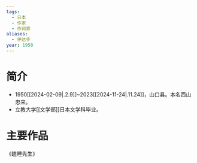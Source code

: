 ```yaml
---
tags:
  - 日本
  - 作家
  - 作词家
aliases:
  - 伊达步
year: 1950
---
```

# 简介

- 1950[[2024-02-09|.2.9]]~2023[[2024-11-24|.11.24]]，山口县。本名西山忠来。
- 立教大学[[文学部]]日本文学科毕业。
# 主要作品

《瞌睡先生》